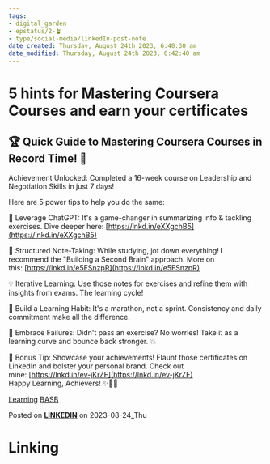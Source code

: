 ```yaml
---
tags: 
- digital_garden
- epstatus/2-🪴
- type/social-media/linkedIn-post-note
date_created: Thursday, August 24th 2023, 6:40:30 am
date_modified: Thursday, August 24th 2023, 6:42:40 am
---
```

# 5 hints for Mastering Coursera Courses and earn your certificates
🏆 Quick Guide to Mastering Coursera Courses in Record Time! 🚀  
---  
Achievement Unlocked: Completed a 16-week course on Leadership and Negotiation Skills in just 7 days!  
  
Here are 5 power tips to help you do the same:  
  
🤖 Leverage ChatGPT: It's a game-changer in summarizing info & tackling exercises. Dive deeper here: [https://lnkd.in/eXXgchB5](https://lnkd.in/eXXgchB5)  
  
📝 Structured Note-Taking: While studying, jot down everything! I recommend the "Building a Second Brain" approach. More on this: [https://lnkd.in/e5FSnzpR](https://lnkd.in/e5FSnzpR)  
  
💡 Iterative Learning: Use those notes for exercises and refine them with insights from exams. The learning cycle!  
  
💪 Build a Learning Habit: It's a marathon, not a sprint. Consistency and daily commitment make all the difference.  
  
🔄 Embrace Failures: Didn't pass an exercise? No worries! Take it as a learning curve and bounce back stronger. 💥  
  
🌟 Bonus Tip: Showcase your achievements! Flaunt those certificates on LinkedIn and bolster your personal brand. Check out mine: [https://lnkd.in/ev-jKrZF](https://lnkd.in/ev-jKrZF)  
Happy Learning, Achievers! ✨💼📘  
  
[Learning](https://www.linkedin.com/feed/hashtag/?keywords=learning&highlightedUpdateUrns=urn%3Ali%3Aactivity%3A7100342740881661952) [BASB](https://www.linkedin.com/feed/hashtag/?keywords=basb&highlightedUpdateUrns=urn%3Ali%3Aactivity%3A7100342740881661952)


Posted on [**LINKEDIN**](https://www.linkedin.com/posts/sebastiankamilli_learning-basb-activity-7100342740881661952-mMq5?utm_source=share&utm_medium=member_desktop) on 2023-08-24_Thu 
# Linking
